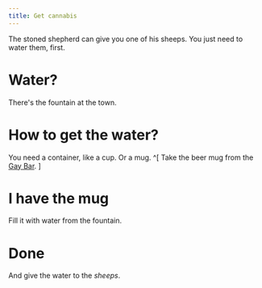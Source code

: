 ```yaml
---
title: Get cannabis
---
```


The stoned shepherd can give you one of his sheeps. You just need to water them, first.

# Water?
There's the fountain at the town.

# How to get the water?
You need a container, like a cup. Or a mug. ^[ Take the beer mug from the [Gay Bar](../gay_bar.md). ]

# I have the mug
Fill it with water from the fountain.

# Done
And give the water to the _sheeps_.

